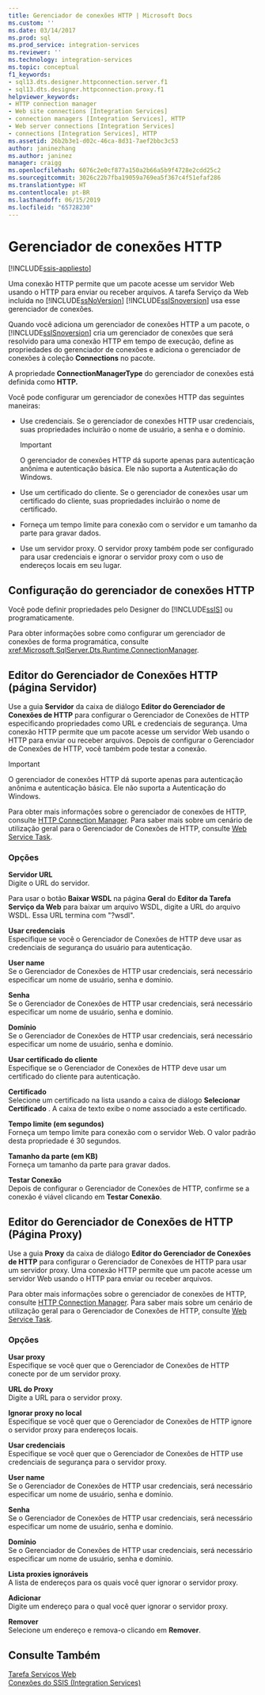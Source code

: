 ```yaml
---
title: Gerenciador de conexões HTTP | Microsoft Docs
ms.custom: ''
ms.date: 03/14/2017
ms.prod: sql
ms.prod_service: integration-services
ms.reviewer: ''
ms.technology: integration-services
ms.topic: conceptual
f1_keywords:
- sql13.dts.designer.httpconnection.server.f1
- sql13.dts.designer.httpconnection.proxy.f1
helpviewer_keywords:
- HTTP connection manager
- Web site connections [Integration Services]
- connection managers [Integration Services], HTTP
- Web server connections [Integration Services]
- connections [Integration Services], HTTP
ms.assetid: 26b2b3e1-d02c-46ca-8d31-7aef2bbc3c53
author: janinezhang
ms.author: janinez
manager: craigg
ms.openlocfilehash: 6076c2e0cf877a150a2b66a5b9f4728e2cdd25c2
ms.sourcegitcommit: 3026c22b7fba19059a769ea5f367c4f51efaf286
ms.translationtype: HT
ms.contentlocale: pt-BR
ms.lasthandoff: 06/15/2019
ms.locfileid: "65728230"
---
```

# <a name="http-connection-manager"></a>Gerenciador de conexões HTTP

[!INCLUDE[ssis-appliesto](../../includes/ssis-appliesto-ssvrpluslinux-asdb-asdw-xxx.md)]


  Uma conexão HTTP permite que um pacote acesse um servidor Web usando o HTTP para enviar ou receber arquivos. A tarefa Serviço da Web incluída no [!INCLUDE[ssNoVersion](../../includes/ssnoversion-md.md)] [!INCLUDE[ssISnoversion](../../includes/ssisnoversion-md.md)] usa esse gerenciador de conexões.  
  
 Quando você adiciona um gerenciador de conexões HTTP a um pacote, o [!INCLUDE[ssISnoversion](../../includes/ssisnoversion-md.md)] cria um gerenciador de conexões que será resolvido para uma conexão HTTP em tempo de execução, define as propriedades do gerenciador de conexões e adiciona o gerenciador de conexões à coleção **Connections** no pacote.  
  
 A propriedade **ConnectionManagerType** do gerenciador de conexões está definida como **HTTP.**  
  
 Você pode configurar um gerenciador de conexões HTTP das seguintes maneiras:  
  
-   Use credenciais. Se o gerenciador de conexões HTTP usar credenciais, suas propriedades incluirão o nome de usuário, a senha e o domínio.  
  
    > [!IMPORTANT]  
    >  O gerenciador de conexões HTTP dá suporte apenas para autenticação anônima e autenticação básica. Ele não suporta a Autenticação do Windows.  
  
-   Use um certificado do cliente. Se o gerenciador de conexões usar um certificado do cliente, suas propriedades incluirão o nome de certificado.  
  
-   Forneça um tempo limite para conexão com o servidor e um tamanho da parte para gravar dados.  
  
-   Use um servidor proxy. O servidor proxy também pode ser configurado para usar credenciais e ignorar o servidor proxy com o uso de endereços locais em seu lugar.  
  
## <a name="configuration-of-the-http-connection-manager"></a>Configuração do gerenciador de conexões HTTP  
 Você pode definir propriedades pelo Designer do [!INCLUDE[ssIS](../../includes/ssis-md.md)] ou programaticamente.  
  
 Para obter informações sobre como configurar um gerenciador de conexões de forma programática, consulte <xref:Microsoft.SqlServer.Dts.Runtime.ConnectionManager>.  
  
## <a name="http-connection-manager-editor-server-page"></a>Editor do Gerenciador de Conexões HTTP (página Servidor)
  Use a guia **Servidor** da caixa de diálogo **Editor do Gerenciador de Conexões de HTTP** para configurar o Gerenciador de Conexões de HTTP especificando propriedades como URL e credenciais de segurança. Uma conexão HTTP permite que um pacote acesse um servidor Web usando o HTTP para enviar ou receber arquivos. Depois de configurar o Gerenciador de Conexões de HTTP, você também pode testar a conexão.  
  
> [!IMPORTANT]  
>  O gerenciador de conexões HTTP dá suporte apenas para autenticação anônima e autenticação básica. Ele não suporta a Autenticação do Windows.  
  
 Para obter mais informações sobre o gerenciador de conexões de HTTP, consulte [HTTP Connection Manager](../../integration-services/connection-manager/http-connection-manager.md). Para saber mais sobre um cenário de utilização geral para o Gerenciador de Conexões de HTTP, consulte [Web Service Task](../../integration-services/control-flow/web-service-task.md).  
  
### <a name="options"></a>Opções  
 **Servidor URL**  
 Digite o URL do servidor.  
  
 Para usar o botão **Baixar WSDL** na página **Geral** do **Editor da Tarefa Serviço da Web** para baixar um arquivo WSDL, digite a URL do arquivo WSDL. Essa URL termina com "?wsdl".  
  
 **Usar credenciais**  
 Especifique se você o Gerenciador de Conexões de HTTP deve usar as credenciais de segurança do usuário para autenticação.  
  
 **User name**  
 Se o Gerenciador de Conexões de HTTP usar credenciais, será necessário especificar um nome de usuário, senha e domínio.  
  
 **Senha**  
 Se o Gerenciador de Conexões de HTTP usar credenciais, será necessário especificar um nome de usuário, senha e domínio.  
  
 **Domínio**  
 Se o Gerenciador de Conexões de HTTP usar credenciais, será necessário especificar um nome de usuário, senha e domínio.  
  
 **Usar certificado do cliente**  
 Especifique se o Gerenciador de Conexões de HTTP deve usar um certificado do cliente para autenticação.  
  
 **Certificado**  
 Selecione um certificado na lista usando a caixa de diálogo **Selecionar Certificado** . A caixa de texto exibe o nome associado a este certificado.  
  
 **Tempo limite (em segundos)**  
 Forneça um tempo limite para conexão com o servidor Web. O valor padrão desta propriedade é 30 segundos.  
  
 **Tamanho da parte (em KB)**  
 Forneça um tamanho da parte para gravar dados.  
  
 **Testar Conexão**  
 Depois de configurar o Gerenciador de Conexões de HTTP, confirme se a conexão é viável clicando em **Testar Conexão**.  
  
## <a name="http-connection-manager-editor-proxy-page"></a>Editor do Gerenciador de Conexões de HTTP (Página Proxy)
  Use a guia **Proxy** da caixa de diálogo **Editor do Gerenciador de Conexões de HTTP** para configurar o Gerenciador de Conexões de HTTP para usar um servidor proxy. Uma conexão HTTP permite que um pacote acesse um servidor Web usando o HTTP para enviar ou receber arquivos.  
  
 Para obter mais informações sobre o gerenciador de conexões de HTTP, consulte [HTTP Connection Manager](../../integration-services/connection-manager/http-connection-manager.md). Para saber mais sobre um cenário de utilização geral para o Gerenciador de Conexões de HTTP, consulte [Web Service Task](../../integration-services/control-flow/web-service-task.md).  
  
### <a name="options"></a>Opções  
 **Usar proxy**  
 Especifique se você quer que o Gerenciador de Conexões de HTTP conecte por de um servidor proxy.  
  
 **URL do Proxy**  
 Digite a URL para o servidor proxy.  
  
 **Ignorar proxy no local**  
 Especifique se você quer que o Gerenciador de Conexões de HTTP ignore o servidor proxy para endereços locais.  
  
 **Usar credenciais**  
 Especifique se você quer que o Gerenciador de Conexões de HTTP use credenciais de segurança para o servidor proxy.  
  
 **User name**  
 Se o Gerenciador de Conexões de HTTP usar credenciais, será necessário especificar um nome de usuário, senha e domínio.  
  
 **Senha**  
 Se o Gerenciador de Conexões de HTTP usar credenciais, será necessário especificar um nome de usuário, senha e domínio.  
  
 **Domínio**  
 Se o Gerenciador de Conexões de HTTP usar credenciais, será necessário especificar um nome de usuário, senha e domínio.  
  
 **Lista proxies ignoráveis**  
 A lista de endereços para os quais você quer ignorar o servidor proxy.  
  
 **Adicionar**  
 Digite um endereço para o qual você quer ignorar o servidor proxy.  
  
 **Remover**  
 Selecione um endereço e remova-o clicando em **Remover**.  
  
## <a name="see-also"></a>Consulte Também  
 [Tarefa Serviços Web](../../integration-services/control-flow/web-service-task.md)   
 [Conexões do SSIS &#40;Integration Services&#41;](../../integration-services/connection-manager/integration-services-ssis-connections.md)  
  
  

